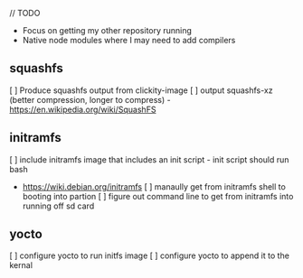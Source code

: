 // TODO
- Focus on getting my other repository running
- Native node modules where I may need to add compilers

## squashfs
[ ] Produce squashfs output from clickity-image
[ ] output squashfs-xz (better compression, longer to compress) - https://en.wikipedia.org/wiki/SquashFS

## initramfs
[ ] include initramfs image that includes an init script - init script should run bash 
- https://wiki.debian.org/initramfs
[ ] manaully get from initramfs shell to booting into partion
[ ] figure out command line to get from initramfs into running off sd card
  

## yocto
[ ] configure yocto to run initfs image
[ ] configure yocto to append it to the kernal
